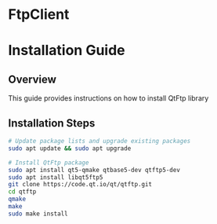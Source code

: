 # FtpClient

# Installation Guide

## Overview
This guide provides instructions on how to install QtFtp library 

## Installation Steps
```bash
# Update package lists and upgrade existing packages
sudo apt update && sudo apt upgrade

# Install QtFtp package 
sudo apt install qt5-qmake qtbase5-dev qtftp5-dev
sudo apt install libqt5ftp5
git clone https://code.qt.io/qt/qtftp.git
cd qtftp
qmake
make
sudo make install
